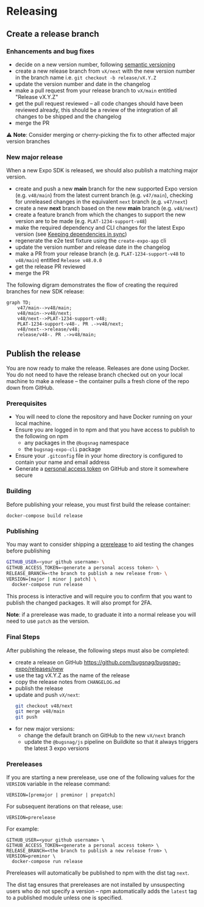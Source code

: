 # Releasing

## Create a release branch

### Enhancements and bug fixes

- decide on a new version number, following [semantic versioning](https://semver.org/)
- create a new release branch from `vX/next` with the new version number in the branch name i.e. `git checkout -b release/vX.Y.Z`
- update the version number and date in the changelog
- make a pull request from your release branch to `vX/main` entitled "Release vX.Y.Z"
- get the pull request reviewed – all code changes should have been reviewed already, this should be a review of the integration of all changes to be shipped and the changelog
- merge the PR

⚠️ **Note**: Consider merging or cherry-picking the fix to other affected major version branches

### New major release

When a new Expo SDK is released, we should also publish a matching major version.

- create and push a new **main** branch for the new supported Expo version (e.g. `v48/main`) from the latest current branch (e.g. `v47/main`), checking for unreleased changes in the equivalent `next` branch (e.g. `v47/next`)
- create a new **next** branch based on the new **main** branch (e.g. `v48/next`)
- create a feature branch from which the changes to support the new version are to be made (e.g. `PLAT-1234-support-v48`)
- make the required dependency and CLI changes for the latest Expo version (see [Keeping dependencies in sync](#keeping-dependencies-in-sync)) 
- regenerate the e2e test fixture using the `create-expo-app` cli
- update the version number and release date in the changelog
- make a PR from your release branch (e.g. `PLAT-1234-support-v48` to `v48/main`) entitled `Release v48.0.0`
- get the release PR reviewed
- merge the PR

The following digram demonstrates the flow of creating the required branches for new SDK release:

```mermaid
graph TD;
    v47/main-->v48/main;
    v48/main-->v48/next;
    v48/next-->PLAT-1234-support-v48;
    PLAT-1234-support-v48-. PR .->v48/next;
    v48/next-->release/v48;
    release/v48-. PR .->v48/main;
```

## Publish the release

You are now ready to make the release. Releases are done using Docker. You do not need to have the release branch checked out on your local machine to make a release – the container pulls a fresh clone of the repo down from GitHub. 

### Prerequisites

- You will need to clone the repository and have Docker running on your local machine.
- Ensure you are logged in to npm and that you have access to publish to the following on npm
  - any packages in the `@bugsnag` namespace
  - the `bugsnag-expo-cli` package
- Ensure your `.gitconfig` file in your home directory is configured to contain your name and email address
- Generate a [personal access token](https://github.com/settings/tokens/new) on GitHub and store it somewhere secure

### Building

Before publishing your release, you must first build the release container:

`docker-compose build release`

### Publishing

You may want to consider shipping a [prerelease](#prerelease) to aid testing the changes before publishing

```sh
GITHUB_USER=<your github username> \
GITHUB_ACCESS_TOKEN=<generate a personal access token> \
RELEASE_BRANCH=<the branch to publish a new release from> \
VERSION=[major | minor | patch] \
  docker-compose run release
```

This process is interactive and will require you to confirm that you want to publish the changed packages. It will also prompt for 2FA.

**Note**: if a prerelease was made, to graduate it into a normal release you will need to use `patch` as the version.

### Final Steps

After publishing the release, the following steps must also be completed:

- create a release on GitHub https://github.com/bugsnag/bugsnag-expo/releases/new
- use the tag vX.Y.Z as the name of the release
- copy the release notes from `CHANGELOG.md`
- publish the release
- update and push `vX/next`:
    ```sh
    git checkout v48/next
    git merge v48/main
    git push
    ```
- for new major versions:
    - change the default branch on GitHub to the new `vX/next` branch
    - update the `@bugsnag/js` pipeline on Buildkite so that it always triggers the latest 3 expo versions

### Prereleases

If you are starting a new prerelease, use one of the following values for the `VERSION` variable in the release command:

```
VERSION=[premajor | preminor | prepatch]
```

For subsequent iterations on that release, use:

```
VERSION=prerelease
```

For example:

```
GITHUB_USER=<your github username> \
GITHUB_ACCESS_TOKEN=<generate a personal access token> \
RELEASE_BRANCH=<the branch to publish a new release from> \
VERSION=preminor \
  docker-compose run release
```

Prereleases will automatically be published to npm with the dist tag `next`.

The dist tag ensures that prereleases are not installed by unsuspecting users who do not specify a version – npm automatically adds the `latest` tag to a published module unless one is specified.
